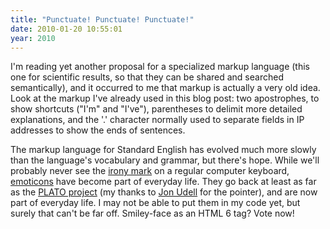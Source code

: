 ```yaml
---
title: "Punctuate! Punctuate! Punctuate!"
date: 2010-01-20 10:55:01
year: 2010
---
```

I'm reading yet another proposal for a specialized markup language (this one for scientific results, so that they can be shared and searched semantically), and it occurred to me that markup is actually a very old idea. Look at the markup I've already used in this blog post: two apostrophes, to show shortcuts ("I'm" and "I've"), parentheses to delimit more detailed explanations, and the '.' character normally used to separate fields in IP addresses to show the ends of sentences.

The markup language for Standard English has evolved much more slowly than the language's vocabulary and grammar, but there's hope. While we'll probably never see the <a href="http://en.wikipedia.org/wiki/Irony_mark">irony mark</a> on a regular computer keyboard, <a href="http://en.wikipedia.org/wiki/Emoticon">emoticons</a> have become part of everyday life. They go back at least as far as the <a href="http://platopeople.com/emoticons.html">PLATO project</a> (my thanks to <a href="http://blog.jonudell.net/">Jon Udell</a> for the pointer), and are now part of everyday life. I may not be able to put them in my code yet, but surely that can't be far off. Smiley-face as an HTML 6 tag? Vote now!
